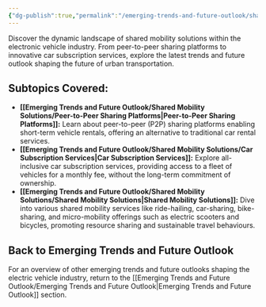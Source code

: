 ```yaml
---
{"dg-publish":true,"permalink":"/emerging-trends-and-future-outlook/shared-mobility-solutions/shared-mobility-solutions/"}
---
```


Discover the dynamic landscape of shared mobility solutions within the electronic vehicle industry. From peer-to-peer sharing platforms to innovative car subscription services, explore the latest trends and future outlook shaping the future of urban transportation.

## Subtopics Covered: 

- **[[Emerging Trends and Future Outlook/Shared Mobility Solutions/Peer-to-Peer Sharing Platforms\|Peer-to-Peer Sharing Platforms]]:**
	Learn about peer-to-peer (P2P) sharing platforms enabling short-term vehicle rentals, offering an alternative to traditional car rental services.
- **[[Emerging Trends and Future Outlook/Shared Mobility Solutions/Car Subscription Services\|Car Subscription Services]]:**
	Explore all-inclusive car subscription services, providing access to a fleet of vehicles for a monthly fee, without the long-term commitment of ownership.
- **[[Emerging Trends and Future Outlook/Shared Mobility Solutions/Shared Mobility Solutions\|Shared Mobility Solutions]]:**
	Dive into various shared mobility services like ride-hailing, car-sharing, bike-sharing, and micro-mobility offerings such as electric scooters and bicycles, promoting resource sharing and sustainable travel behaviours.

## Back to Emerging Trends and Future Outlook

For an overview of other emerging trends and future outlooks shaping the electric vehicle industry, return to the [[Emerging Trends and Future Outlook/Emerging Trends and Future Outlook\|Emerging Trends and Future Outlook]] section. 

